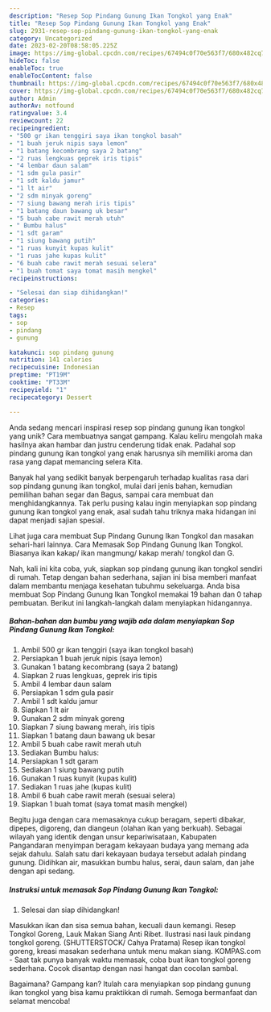 ```yaml
---
description: "Resep Sop Pindang Gunung Ikan Tongkol yang Enak"
title: "Resep Sop Pindang Gunung Ikan Tongkol yang Enak"
slug: 2931-resep-sop-pindang-gunung-ikan-tongkol-yang-enak
category: Uncategorized
date: 2023-02-20T08:58:05.225Z
image: https://img-global.cpcdn.com/recipes/67494c0f70e563f7/680x482cq70/sop-pindang-gunung-ikan-tongkol-foto-resep-utama.jpg
hideToc: false
enableToc: true
enableTocContent: false
thumbnail: https://img-global.cpcdn.com/recipes/67494c0f70e563f7/680x482cq70/sop-pindang-gunung-ikan-tongkol-foto-resep-utama.jpg
cover: https://img-global.cpcdn.com/recipes/67494c0f70e563f7/680x482cq70/sop-pindang-gunung-ikan-tongkol-foto-resep-utama.jpg
author: Admin
authorAv: notfound
ratingvalue: 3.4
reviewcount: 22
recipeingredient:
- "500 gr ikan tenggiri saya ikan tongkol basah"
- "1 buah jeruk nipis saya lemon"
- "1 batang kecombrang saya 2 batang"
- "2 ruas lengkuas geprek iris tipis"
- "4 lembar daun salam"
- "1 sdm gula pasir"
- "1 sdt kaldu jamur"
- "1 lt air"
- "2 sdm minyak goreng"
- "7 siung bawang merah iris tipis"
- "1 batang daun bawang uk besar"
- "5 buah cabe rawit merah utuh"
- " Bumbu halus"
- "1 sdt garam"
- "1 siung bawang putih"
- "1 ruas kunyit kupas kulit"
- "1 ruas jahe kupas kulit"
- "6 buah cabe rawit merah sesuai selera"
- "1 buah tomat saya tomat masih mengkel"
recipeinstructions:

- "Selesai dan siap dihidangkan!"
categories:
- Resep
tags:
- sop
- pindang
- gunung

katakunci: sop pindang gunung 
nutrition: 141 calories
recipecuisine: Indonesian
preptime: "PT19M"
cooktime: "PT33M"
recipeyield: "1"
recipecategory: Dessert

---
```





Anda sedang mencari inspirasi resep sop pindang gunung ikan tongkol yang unik? Cara membuatnya sangat gampang. Kalau keliru mengolah maka hasilnya akan hambar dan justru cenderung tidak enak. Padahal sop pindang gunung ikan tongkol yang enak harusnya sih memiliki aroma dan rasa yang dapat memancing selera Kita.





Banyak hal yang sedikit banyak berpengaruh terhadap kualitas rasa dari sop pindang gunung ikan tongkol, mulai dari jenis bahan, kemudian pemilihan bahan segar dan Bagus, sampai cara membuat dan menghidangkannya. Tak perlu pusing kalau ingin menyiapkan sop pindang gunung ikan tongkol yang enak,      asal sudah tahu triknya maka hidangan ini dapat menjadi sajian spesial.














Lihat juga cara membuat Sup Pindang Gunung Ikan Tongkol dan masakan sehari-hari lainnya. Cara Memasak Sop Pindang Gunung Ikan Tongkol. Biasanya ikan kakap/ ikan mangmung/ kakap merah/ tongkol dan G.






Nah, kali ini kita coba, yuk, siapkan sop pindang gunung ikan tongkol sendiri di rumah. Tetap dengan bahan sederhana, sajian ini bisa memberi manfaat dalam membantu menjaga kesehatan tubuhmu sekeluarga. Anda bisa membuat Sop Pindang Gunung Ikan Tongkol memakai 19 bahan dan 0 tahap pembuatan. Berikut ini langkah-langkah dalam menyiapkan hidangannya.

<!--inarticleads1-->

##### Bahan-bahan dan bumbu yang wajib ada dalam menyiapkan Sop Pindang Gunung Ikan Tongkol:

1. Ambil 500 gr ikan tenggiri (saya ikan tongkol basah)
1. Persiapkan 1 buah jeruk nipis (saya lemon)
1. Gunakan 1 batang kecombrang (saya 2 batang)
1. Siapkan 2 ruas lengkuas, geprek iris tipis
1. Ambil 4 lembar daun salam
1. Persiapkan 1 sdm gula pasir
1. Ambil 1 sdt kaldu jamur
1. Siapkan 1 lt air
1. Gunakan 2 sdm minyak goreng
1. Siapkan 7 siung bawang merah, iris tipis
1. Siapkan 1 batang daun bawang uk besar
1. Ambil 5 buah cabe rawit merah utuh
1. Sediakan  Bumbu halus:
1. Persiapkan 1 sdt garam
1. Sediakan 1 siung bawang putih
1. Gunakan 1 ruas kunyit (kupas kulit)
1. Sediakan 1 ruas jahe (kupas kulit)
1. Ambil 6 buah cabe rawit merah (sesuai selera)
1. Siapkan 1 buah tomat (saya tomat masih mengkel)


Begitu juga dengan cara memasaknya cukup beragam, seperti dibakar, dipepes, digoreng, dan diangeun (olahan ikan yang berkuah). Sebagai wilayah yang identik dengan unsur kepariwisataan, Kabupaten Pangandaran menyimpan beragam kekayaan budaya yang memang ada sejak dahulu. Salah satu dari kekayaan budaya tersebut adalah pindang gunung. Didihkan air, masukkan bumbu halus, serai, daun salam, dan jahe dengan api sedang. 

<!--inarticleads2-->

##### Instruksi untuk memasak Sop Pindang Gunung Ikan Tongkol:


1. Selesai dan siap dihidangkan!

Masukkan ikan dan sisa semua bahan, kecuali daun kemangi. Resep Tongkol Goreng, Lauk Makan Siang Anti Ribet. Ilustrasi nasi lauk pindang tongkol goreng. (SHUTTERSTOCK/ Cahya Pratama) Resep ikan tongkol goreng, kreasi masakan sederhana untuk menu makan siang. KOMPAS.com - Saat tak punya banyak waktu memasak, coba buat ikan tongkol goreng sederhana. Cocok disantap dengan nasi hangat dan cocolan sambal. 

Bagaimana? Gampang kan? Itulah cara menyiapkan sop pindang gunung ikan tongkol yang bisa kamu praktikkan di rumah. Semoga bermanfaat dan selamat mencoba!
